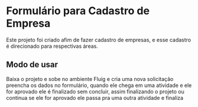 # Formulário para Cadastro de Empresa 

Este projeto foi criado afim de fazer cadastro de empresas, e esse cadastro é direcionado para respectivas áreas.

## Modo de usar

Baixa o projeto e sobe no ambiente Fluig e cria uma nova solicitação preencha os dados no formulário, quando ele chega em uma atividade e ele for aprovado ele é finalizado sem concluir, assim finalizando o projeto ou continua se ele for aprovado ele passa pra uma outra atividade e finaliza 
